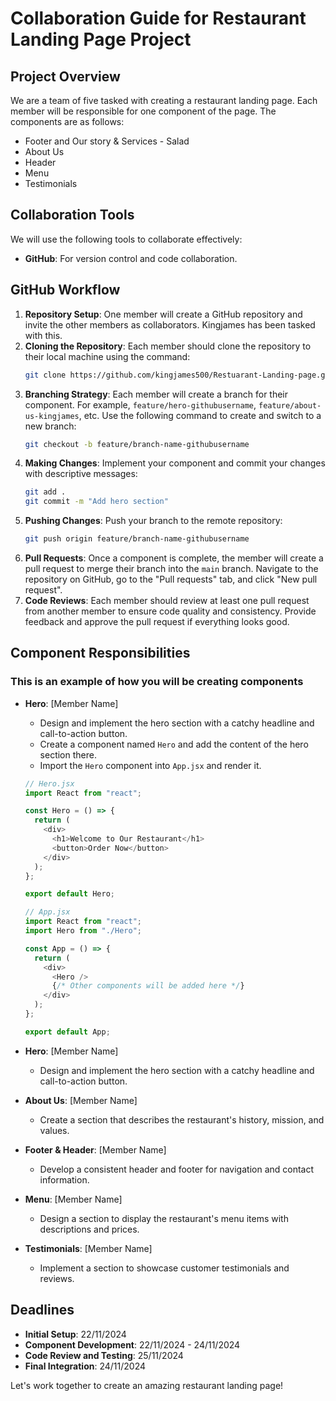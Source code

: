 # Collaboration Guide for Restaurant Landing Page Project

## Project Overview

We are a team of five tasked with creating a restaurant landing page. Each member will be responsible for one component of the page. The components are as follows:

- Footer and Our story & Services - Salad
- About Us
-  Header
- Menu
- Testimonials

## Collaboration Tools

We will use the following tools to collaborate effectively:

- **GitHub**: For version control and code collaboration.

## GitHub Workflow

1. **Repository Setup**: One member will create a GitHub repository and invite the other members as collaborators. Kingjames has been tasked with this.
2. **Cloning the Repository**: Each member should clone the repository to their local machine using the command:
   ```bash
   git clone https://github.com/kingjames500/Restuarant-Landing-page.git
   ```
3. **Branching Strategy**: Each member will create a branch for their component. For example, `feature/hero-githubusername`, `feature/about-us-kingjames`, etc. Use the following command to create and switch to a new branch:
   ```bash
   git checkout -b feature/branch-name-githubusername
   ```
4. **Making Changes**: Implement your component and commit your changes with descriptive messages:
   ```bash
   git add .
   git commit -m "Add hero section"
   ```
5. **Pushing Changes**: Push your branch to the remote repository:
   ```bash
   git push origin feature/branch-name-githubusername
   ```
6. **Pull Requests**: Once a component is complete, the member will create a pull request to merge their branch into the `main` branch. Navigate to the repository on GitHub, go to the "Pull requests" tab, and click "New pull request".
7. **Code Reviews**: Each member should review at least one pull request from another member to ensure code quality and consistency. Provide feedback and approve the pull request if everything looks good.

## Component Responsibilities

### This is an example of how you will be creating components

- **Hero**: [Member Name]

  - Design and implement the hero section with a catchy headline and call-to-action button.
  - Create a component named `Hero` and add the content of the hero section there.
  - Import the `Hero` component into `App.jsx` and render it.

  ```javascript
  // Hero.jsx
  import React from "react";

  const Hero = () => {
    return (
      <div>
        <h1>Welcome to Our Restaurant</h1>
        <button>Order Now</button>
      </div>
    );
  };

  export default Hero;
  ```

  ```javascript
  // App.jsx
  import React from "react";
  import Hero from "./Hero";

  const App = () => {
    return (
      <div>
        <Hero />
        {/* Other components will be added here */}
      </div>
    );
  };

  export default App;
  ```

- **Hero**: [Member Name]
  - Design and implement the hero section with a catchy headline and call-to-action button.
- **About Us**: [Member Name]
  - Create a section that describes the restaurant's history, mission, and values.
- **Footer & Header**: [Member Name]
  - Develop a consistent header and footer for navigation and contact information.
- **Menu**: [Member Name]
  - Design a section to display the restaurant's menu items with descriptions and prices.
- **Testimonials**: [Member Name]
  - Implement a section to showcase customer testimonials and reviews.

## Deadlines

- **Initial Setup**: 22/11/2024
- **Component Development**: 22/11/2024 - 24/11/2024
- **Code Review and Testing**: 25/11/2024
- **Final Integration**: 24/11/2024

Let's work together to create an amazing restaurant landing page!
